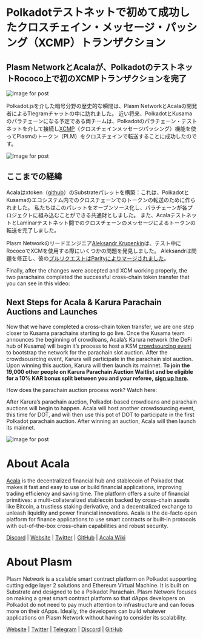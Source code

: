 # Polkadotテストネットで初めて成功したクロスチェイン・メッセージ・パッシング（XCMP）トランザクション

## Plasm NetworkとAcalaが、PolkadotのテストネットRococo上で初のXCMPトランザクションを完了

![Image for post](https://miro.medium.com/max/2204/0*Bwnnq0OSWIc9dikX)

Polkadot.jsを介した暗号分野の歴史的な瞬間は、Plasm NetworkとAcalaの開発者によるTlegramチャットの中に訪れました。 近い将来、PolkadotとKusamaのパラチェーンになる予定である両チームは、Polkadotのパラチェーン・テストネットを介して接続し[XCMP](https://wiki.polkadot.network/docs/en/learn-crosschain)（クロスチェインメッセージパッシング）機能を使ってPlasmのトークン（PLM）をクロスチェインで転送することに成功したのです。

![Image for post](https://miro.medium.com/max/1880/0*_PHpXfxScO1sDNs_)

## **ここまでの経緯**

Acalaはxtoken（[github](https://github.com/open-web3-stack/open-runtime-module-library/tree/sw/rococo-v1/xtokens)）のSubstrateパレットを構築：これは、PolkadotとKusamaのエコシステム内でのクロスチェーンでのトークンの転送のために作られました。 私たちはこのパレットをオープンソース化し、パラチェーンが各プロジェクトに組み込むことができる共通財としました。 また、AcalaテストネットとLaminarテストネット間でのクロスチェーンのメッセージによるトークンの転送を完了しました。

Plasm Networkのリードエンジニア[Aleksandr Krupenkin](https://github.com/akru)は、テスト中にRococoでXCMを使用する際にいくつかの問題を発見しました。 Aleksandrは問題を修正し、彼の[プルリクエストはParityによりマージされました](https://github.com/paritytech/cumulus/pull/309)。

Finally, after the changes were accepted and XCM working properly, the two parachains completed the successful cross-chain token transfer that you can see in this video:

## **Next Steps for Acala & Karura Parachain Auctions and Launches**

Now that we have completed a cross-chain token transfer, we are one step closer to Kusama parachains starting to go live. Once the Kusama team announces the beginning of crowdloans, Acala’s Karura network (the DeFi hub of Kusama) will begin it’s process to host a KSM [crowdsourcing event](http://acala.network/karura-crowdloan) to bootstrap the network for the parachain slot auction. After the crowdsousrcing event, Karura will participate in the parachain slot auction. Upon winning this auction, Karura will then launch its mainnet. **To join the 19,000 other people on Karura Parachain Auction Waitlist and be eligible for a 10% KAR bonus split between you and your referee,** [**sign up here**](https://forms.gle/Qj8i2RxG3fHyg8DA8)**.**

How does the parachain auction process work? Watch here:

After Karura’s parachain auction, Polkadot-based crowdloans and parachain auctions will begin to happen. Acala will host another crowdsourcing event, this time for DOT, and will then use this pot of DOT to participate in the first Polkadot parachain auction. After winning an auction, Acala will then launch its mainnet.

![Image for post](https://miro.medium.com/max/2402/0*4QUW9GSAV2UxUI6E.png)

# About Acala

[Acala](http://acala.network/) is the decentralized financial hub and stablecoin of Polkadot that makes it fast and easy to use or build financial applications, improving trading efficiency and saving time. The platform offers a suite of financial primitives: a multi-collateralized stablecoin backed by cross-chain assets like Bitcoin, a trustless staking derivative, and a decentralized exchange to unleash liquidity and power financial innovations. Acala is the de-facto open platform for finance applications to use smart contracts or built-in protocols with out-of-the-box cross-chain capabilities and robust security.

[Discord](https://discord.gg/vdbFVCH) | [Website](https://acala.network/) | [Twitter](https://twitter.com/AcalaNetwork) | [GitHub](https://github.com/AcalaNetwork/Acala) | [Acala Wiki](https://github.com/AcalaNetwork/Acala/wiki)

# About Plasm

Plasm Network is a scalable smart contract platform on Polkadot supporting cutting edge layer 2 solutions and Ethereum Virtual Machine. It is built on Substrate and designed to be a Polkadot Parachain. Plasm Network focuses on making a great smart contract platform so that dApps developers on Polkadot do not need to pay much attention to infrastructure and can focus more on their dApps. Ideally, the developers can build whatever applications on Plasm Network without having to consider its scalability.

[Website](https://www.plasmnet.io/) | [Twitter](https://twitter.com/Plasm_Network) | [Telegram](https://t.me/PlasmOfficial) | [Discord](https://discord.gg/Z3nC9U4) | [GitHub](https://github.com/PlasmNetwork/Plasm)
